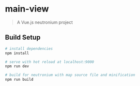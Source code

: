 # main-view

> A Vue.js neutronium project

## Build Setup

``` bash
# install dependencies
npm install

# serve with hot reload at localhost:9000
npm run dev

# build for neutronium with map source file and minification
npm run build
```